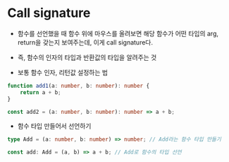 # Call signature

- 함수를 선언했을 때 함수 위에 마우스를 올려보면 해당 함수가 어떤 타입의 arg, return을 갖는지 보여주는데, 이게 call signature다.
- 즉, 함수의 인자의 타입과 반환값의 타입을 알려주는 것

- 보통 함수 인자, 리턴값 설정하는 법

```ts
function add1(a: number, b: number): number {
	return a + b;
}

const add2 = (a: number, b: number): number => a + b;
```

- 함수 타입 만들어서 선언하기

```ts
type Add = (a: number, b: number) => number; // Add라는 함수 타입 만들기

const add: Add = (a, b) => a + b; // Add로 함수의 타입 선언
```
